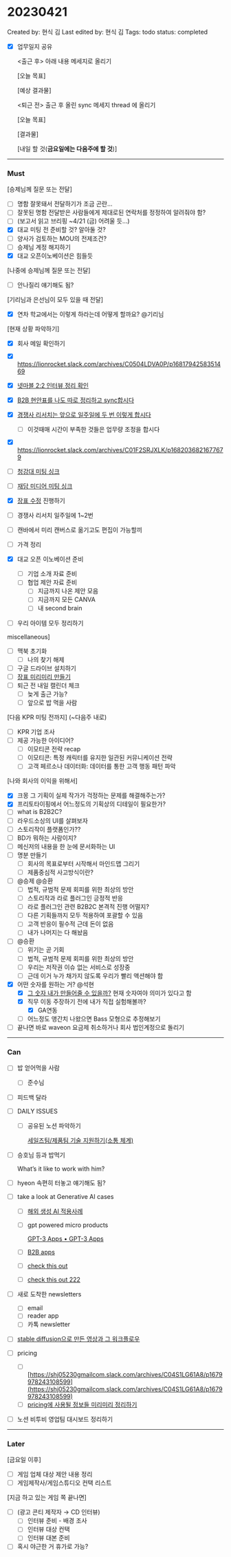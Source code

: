 # 20230421

Created by: 현식 김
Last edited by: 현식 김
Tags: todo
status: completed

- [x]  업무일지 공유
    
    <출근 후> 아래 내용 메세지로 올리기
    
    [오늘 목표]
    
    [예상 결과물]
    
    <퇴근 전> 출근 후 올린 sync 메세지 thread 에 올리기
    
    [오늘 목표]
    
    [결과물]
    
    [내일 할 것(**금요일에는 다음주에 할 것**)]
    

---

### Must

[승제님께 질문 또는 전달]

- [ ]  명함 잘못돼서 전달하기가 조금 곤란…
- [ ]  잘못된 명함 전달받은 사람들에게 제대로된 연락처를 정정하여 알려줘야 함?
- [ ]  (보고서 읽고 브리핑 ~4/21 (금) 어려울 듯…)
- [x]  대교 미팅 전 준비할 것? 알아둘 것?
- [ ]  양사가 검토하는 MOU의 전제조건?
- [ ]  승제님 계정 해지하기
- [x]  대교 오픈이노베이션은 힘들듯

[나중에 승제님께 질문 또는 전달]

- [ ]  안나질리 얘기해도 됨?

[기리님과 은선님이 모두 있을 때 전달]

- [x]  연차 학교에서는 이렇게 하라는데 어떻게 할까요? @기리님

[현재 상황 파악하기]

- [x]  회사 메일 확인하기
- [x]  https://lionrocket.slack.com/archives/C0504LDVA0P/p1681794258351469
- [x]  [넷마블 2:2 인터뷰 정리 확인](https://lionrocket.slack.com/archives/C02GN0KUW6N/p1681982189859029)
- [x]  [B2B 현안표를 나도 따로 정리하고 sync합시다](https://lionrocket.slack.com/archives/C02GN0KUW6N/p1681984547548509?thread_ts=1681982189.859029&cid=C02GN0KUW6N)
- [x]  [경쟁사 리서치는 앞으로 일주일에 두 번 이렇게 합시다](https://lionrocket.slack.com/archives/C0504LDVA0P/p1681995277883079)
    - [ ]  이것때매 시간이 부족한 것들은 업무량 조정을 합시다
- [x]  https://lionrocket.slack.com/archives/C01F2SRJXLK/p1682036821677679
- [ ]  [청강대 미팅 싱크](https://lionrocket.slack.com/archives/C05457W2KJN/p1682045760787039)
- [ ]  [재담 미디어 미팅 싱크](https://lionrocket.slack.com/archives/C05457W2KJN/p1682051408539879)

- [x]  [장표 수정](https://lionrocket.slack.com/archives/C05457W2KJN/p1682011430655669) 진행하기
- [ ]  경쟁사 리서치 일주일에 1~2번
- [ ]  캔바에서 미리 캔버스로 옮기고도 편집이 가능할끼
- [ ]  가격 정리
- [x]  대교 오픈 이노베이션 준비
    - [ ]  기업 소개 자료 준비
    - [ ]  협업 제안 자료 준비
        - [ ]  지금까지 나온 제안 모음
        - [ ]  지금까지 모든 CANVA
        - [ ]  내 second brain
- [ ]  우리 아이템 모두 정리하기

miscellaneous]

- [ ]  맥북 초기화
    - [ ]  나의 찾기  해제
- [ ]  구글 드라이브 설치하기
- [ ]  [장표 미리미리 만들기](20230414%20f305c0aab1264f15b217cacc6d537743.md)
- [ ]  퇴근 전 내일 캘린더 체크
    - [ ]  늦게 출근 가능?
    - [ ]  앞으로 밥 먹을 사람

[다음 KPR 미팅 전까지] (~다음주 내로)

- [ ]  KPR 기업 조사
- [ ]  제공 가능한 아이디어?
    - [ ]  이모티콘 전략 recap
    - [ ]  이모티콘: 특정 캐릭터를 유지한 일관된 커뮤니케이션 전략
    - [ ]  고객 페르소나 데이터화: 데이터를 통한 고객 행동 패턴 파악

[나와 회사의 이익을 위해서]

- [x]  크몽 그 기획이 실제 작가가 걱정하는 문제를 해결해주는가?
- [x]  프리토타이핑에서 어느정도의 기획상의 디테일이 필요한가?
- [ ]  what is B2B2C?
- [ ]  라우드소싱의 UI를 살펴보자
- [ ]  스토리작이 플랫폼인가??
- [ ]  BD가 뭐하는 사람이지?
- [ ]  메신저의 내용을 한 눈에 문서화하는 UI
- [ ]  명분 만들기
    - [ ]  회사의 목표로부터 시작해서 마인드맵 그리기
    - [ ]  제품중심적 사고방식이란?
- [ ]  @승제 @승환
    - [ ]  법적, 규범적 문제 회피를 위한 최상의 방안
    - [ ]  스토리작과 라로 플러그인 긍정적 반응
    - [ ]  라로 플러그인 관련 B2B2C 본격적 진행 어떨지?
    - [ ]  다른 기획들까지 모두 적용하여 포괄할 수 있음
    - [ ]  고객 반응이 필수적 근데 돈이 없음
    - [ ]  내가 나머지는 다 해놨음
- [ ]  @승환
    - [ ]  위기는 곧 기회
    - [ ]  법적, 규범적 문제 회피를 위한 최상의 방안
    - [ ]  우리는 저작권 이슈 없는 서비스로 성장중
    - [ ]  근데 이거 누가 채가지 않도록 우리가 빨리 액션해야 함
- [x]  어떤 숫자를 원하는 거? @석현
    - [x]  [그 숫자 내가 만들어줄 수 있을까?](https://unbounce.com/product/smart-traffic/) 현재 숫자여야 의미가 있다고 함
    - [x]  직무 이동 주장하기 전에 내가 직접 실험해볼까?
        - [x]  GA연동
    - [ ]  어느정도 앵간치 나왔으면 Bass 모형으로 추정해보기
- [ ]  끝나면 바로 waveon 요금제 취소하거나 회사 법인계정으로 돌리기

---

### Can

- [ ]  밥 얻어먹을 사람
    - [ ]  준수님
- [ ]  피드백 달라
- [ ]  DAILY ISSUES
    - [ ]  공유된 노션 파악하기
        
        [](https://www.notion.so/8a6a7896ca5042f787d069de3a407f72?pvs=21) 
        
        [세일즈팀/제품팀 기술 지원하기(소통 체계)](https://www.notion.so/8997bcc1a7764b5f9231a2c1f446d84b?pvs=21) 
        
- [ ]  승호님 등과 밥먹기
    
    What’s it like to work with him?
    
- [ ]  hyeon 속편히 터놓고 얘기해도 됨?
- [ ]  take a look at Generative AI cases
    - [ ]  [해외 생성 AI 적용사례](https://www.notion.so/AI-fc66f14a19f3421a8564c616513692ac?pvs=21)
    - [ ]  gpt powered micro products
        
        [GPT-3 Apps • GPT-3 Apps](https://gpt-apps.com/)
        
    - [ ]  [B2B apps](https://www.notion.so/SaaS-B2B-by-bf26e8c9605744aa9c710a62cdc36b41?pvs=21)
    - [ ]  [check this out](https://lionrocket.slack.com/archives/C022N3PU5EG/p1680161822427429)
    - [ ]  [check this out 222](https://lionrocket.slack.com/archives/C01F2SRJXLK/p1680222703532449)
- [ ]  새로 도착한 newsletters
    - [ ]  email
    - [ ]  reader app
    - [ ]  카톡 newsletter
- [ ]  [stable diffusion으로 만든 영상과 그 워크플로우](https://lionrocket.slack.com/archives/C01F2SRJXLK/p1680139963657019)
- [ ]  pricing
    - [ ]  [https://shj05230gmailcom.slack.com/archives/C04S1LG61A8/p1679978243108599](https://shj05230gmailcom.slack.com/archives/C04S1LG61A8/p1679978243108599)
    - [ ]  [pricing에 사용될 정보들 미리미리 정리하기](Pricing%20strategy%2017295d8505ce4f07b32a6a8344fbfb5f.md)
- [ ]  노션 비투비 영업팀 대시보드 정리하기

---

### Later

[금요일 이후]

- [ ]  게임 업체 대상 제안 내용 정리
- [ ]  게임제작사/게임스튜디오 컨택 리스트

[지금 하고 있는 게임 쪽 끝나면]

- [ ]  (광고 콘티 제작자 → CD 인터뷰)
    - [ ]  인터뷰 준비 - 배경 조사
    - [ ]  인터뷰 대상 컨택
    - [ ]  인터뷰 대본 준비

- [ ]  혹시 야근한 거 휴가로 가능?